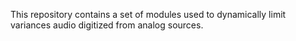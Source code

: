 This repository contains a set of modules used to dynamically limit variances audio digitized from analog sources.
